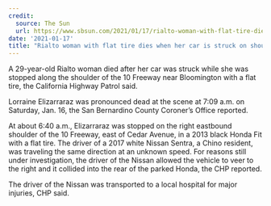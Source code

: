 ```yaml
---
credit:
  source: The Sun
  url: https://www.sbsun.com/2021/01/17/rialto-woman-with-flat-tire-dies-when-her-car-is-struck-on-shoulder-of-10-freeway/
date: '2021-01-17'
title: "Rialto woman with flat tire dies when her car is struck on shoulder of 10 Freeway"
---
```

A 29-year-old Rialto woman died after her car was struck while she was stopped along the shoulder of the 10 Freeway near Bloomington with a flat tire, the California Highway Patrol said.

Lorraine Elizarraraz was pronounced dead at the scene at 7:09 a.m. on Saturday, Jan. 16, the San Bernardino County Coroner’s Office reported.

At about 6:40 a.m., Elizarraraz was stopped on the right eastbound shoulder of the 10 Freeway, east of Cedar Avenue, in a 2013 black Honda Fit with a flat tire. The driver of a 2017 white Nissan Sentra, a Chino resident, was traveling the same direction at an unknown speed. For reasons still under investigation, the driver of the Nissan allowed the vehicle to veer to the right and it collided into the rear of the parked Honda, the CHP reported.

The driver of the Nissan was transported to a local hospital for major injuries, CHP said.
